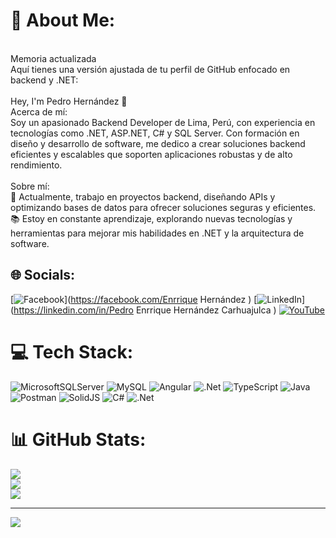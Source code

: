 # 💫 About Me:
<br>Memoria actualizada<br>Aquí tienes una versión ajustada de tu perfil de GitHub enfocado en backend y .NET:<br><br>Hey, I'm Pedro Hernández 👋<br>Acerca de mí:<br>Soy un apasionado Backend Developer de Lima, Perú, con experiencia en tecnologías como .NET, ASP.NET, C# y SQL Server. Con formación en diseño y desarrollo de software, me dedico a crear soluciones backend eficientes y escalables que soporten aplicaciones robustas y de alto rendimiento.<br><br>Sobre mí:<br>🔧 Actualmente, trabajo en proyectos backend, diseñando APIs y optimizando bases de datos para ofrecer soluciones seguras y eficientes.<br>📚 Estoy en constante aprendizaje, explorando nuevas tecnologías y herramientas para mejorar mis habilidades en .NET y la arquitectura de software.


## 🌐 Socials:
[![Facebook](https://img.shields.io/badge/Facebook-%231877F2.svg?logo=Facebook&logoColor=white)](https://facebook.com/Enrrique Hernández ) [![LinkedIn](https://img.shields.io/badge/LinkedIn-%230077B5.svg?logo=linkedin&logoColor=white)](https://linkedin.com/in/Pedro Enrrique Hernández Carhuajulca ) [![YouTube](https://img.shields.io/badge/YouTube-%23FF0000.svg?logo=YouTube&logoColor=white)](https://youtube.com/@DraCod) 

# 💻 Tech Stack:
![MicrosoftSQLServer](https://img.shields.io/badge/Microsoft%20SQL%20Server-CC2927?style=for-the-badge&logo=microsoft%20sql%20server&logoColor=white) ![MySQL](https://img.shields.io/badge/mysql-4479A1.svg?style=for-the-badge&logo=mysql&logoColor=white) ![Angular](https://img.shields.io/badge/angular-%23DD0031.svg?style=for-the-badge&logo=angular&logoColor=white) ![.Net](https://img.shields.io/badge/.NET-5C2D91?style=for-the-badge&logo=.net&logoColor=white) ![TypeScript](https://img.shields.io/badge/typescript-%23007ACC.svg?style=for-the-badge&logo=typescript&logoColor=white) ![Java](https://img.shields.io/badge/java-%23ED8B00.svg?style=for-the-badge&logo=openjdk&logoColor=white) ![Postman](https://img.shields.io/badge/Postman-FF6C37?style=for-the-badge&logo=postman&logoColor=white) ![SolidJS](https://img.shields.io/badge/SolidJS-2c4f7c?style=for-the-badge&logo=solid&logoColor=c8c9cb) ![C#](https://img.shields.io/badge/c%23-%23239120.svg?style=for-the-badge&logo=csharp&logoColor=white) ![.Net](https://img.shields.io/badge/.NET-5C2D91?style=for-the-badge&logo=.net&logoColor=white)
# 📊 GitHub Stats:
![](https://github-readme-stats.vercel.app/api?username=DraCod2002&theme=tokyonight&hide_border=false&include_all_commits=false&count_private=false)<br/>
![](https://github-readme-streak-stats.herokuapp.com/?user=DraCod2002&theme=tokyonight&hide_border=false)<br/>
![](https://github-readme-stats.vercel.app/api/top-langs/?username=DraCod2002&theme=tokyonight&hide_border=false&include_all_commits=false&count_private=false&layout=compact)

---
[![](https://visitcount.itsvg.in/api?id=DraCod2002&icon=0&color=0)](https://visitcount.itsvg.in)

<!-- Proudly created with GPRM ( https://gprm.itsvg.in ) -->
